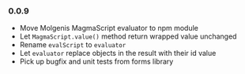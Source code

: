 ### 0.0.9

- Move Molgenis MagmaScript evaluator to npm module
- Let `MagmaScript.value()` method return wrapped value unchanged
- Rename `evalScript` to `evaluator`
- Let `evaluator` replace objects in the result with their id value
- Pick up bugfix and unit tests from forms library
